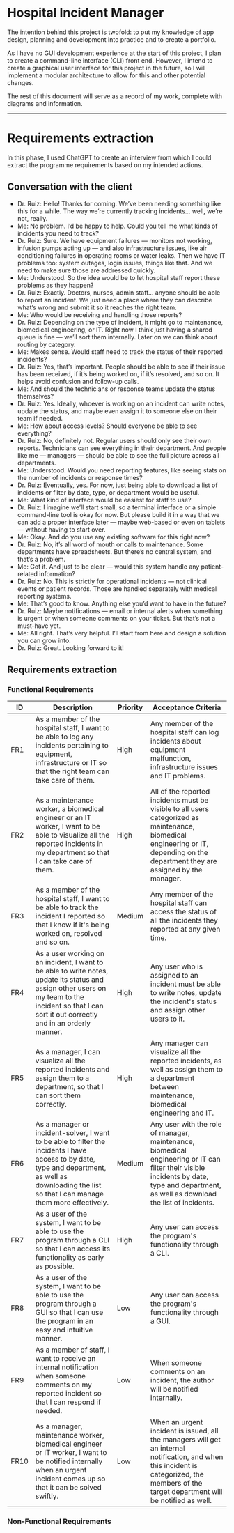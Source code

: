 # Hospital Incident Manager
The intention behind this project is twofold: to put my knowledge of app design, planning and development into practice and to create a portfolio.

As I have no GUI development experience at the start of this project, I plan to create a command-line interface (CLI) front end.
However, I intend to create a graphical user interface for this project in the future, so I will implement a modular architecture to allow for this and other potential changes.

The rest of this document will serve as a record of my work, complete with diagrams and information.

---
# Requirements extraction
In this phase, I used ChatGPT to create an interview from which I could extract the programme requirements based on my intended actions.
## Conversation with the client
- Dr. Ruiz: Hello! Thanks for coming. We’ve been needing something like this for a while. The way we’re currently tracking incidents… well, we’re not, really.
- Me: No problem. I’d be happy to help. Could you tell me what kinds of incidents you need to track?
- Dr. Ruiz: Sure. We have equipment failures — monitors not working, infusion pumps acting up — and also infrastructure issues, like air conditioning failures in operating rooms or water leaks. Then we have IT problems too: system outages, login issues, things like that. And we need to make sure those are addressed quickly.
- Me: Understood. So the idea would be to let hospital staff report these problems as they happen?
- Dr. Ruiz: Exactly. Doctors, nurses, admin staff… anyone should be able to report an incident. We just need a place where they can describe what’s wrong and submit it so it reaches the right team.
- Me: Who would be receiving and handling those reports?
- Dr. Ruiz: Depending on the type of incident, it might go to maintenance, biomedical engineering, or IT. Right now I think just having a shared queue is fine — we’ll sort them internally. Later on we can think about routing by category.
- Me: Makes sense. Would staff need to track the status of their reported incidents?
- Dr. Ruiz: Yes, that’s important. People should be able to see if their issue has been received, if it’s being worked on, if it’s resolved, and so on. It helps avoid confusion and follow-up calls.
- Me: And should the technicians or response teams update the status themselves?
- Dr. Ruiz: Yes. Ideally, whoever is working on an incident can write notes, update the status, and maybe even assign it to someone else on their team if needed.
- Me: How about access levels? Should everyone be able to see everything?
- Dr. Ruiz: No, definitely not. Regular users should only see their own reports. Technicians can see everything in their department. And people like me — managers — should be able to see the full picture across all departments.
- Me: Understood. Would you need reporting features, like seeing stats on the number of incidents or response times?
- Dr. Ruiz: Eventually, yes. For now, just being able to download a list of incidents or filter by date, type, or department would be useful.
- Me: What kind of interface would be easiest for staff to use?
- Dr. Ruiz: I imagine we’ll start small, so a terminal interface or a simple command-line tool is okay for now. But please build it in a way that we can add a proper interface later — maybe web-based or even on tablets — without having to start over.
- Me: Okay. And do you use any existing software for this right now?
- Dr. Ruiz: No, it’s all word of mouth or calls to maintenance. Some departments have spreadsheets. But there’s no central system, and that’s a problem.
- Me: Got it. And just to be clear — would this system handle any patient-related information?
- Dr. Ruiz: No. This is strictly for operational incidents — not clinical events or patient records. Those are handled separately with medical reporting systems.
- Me: That’s good to know. Anything else you’d want to have in the future?
- Dr. Ruiz: Maybe notifications — email or internal alerts when something is urgent or when someone comments on your ticket. But that’s not a must-have yet.
- Me: All right. That’s very helpful. I’ll start from here and design a solution you can grow into.
- Dr. Ruiz: Great. Looking forward to it!

## Requirements extraction
### Functional Requirements
| ID | Description | Priority | Acceptance Criteria |
|---|---|---|---|
| FR1 | As a member of the hospital staff, I want to be able to log any incidents pertaining to equipment, infrastructure or IT so that the right team can take care of them. | High | Any member of the hospital staff can log incidents about equipment malfunction, infrastructure issues and IT problems. |
| FR2 | As a maintenance worker, a biomedical engineer or an IT worker, I want to be able to visualize all the reported incidents in my department so that I can take care of them. | High | All of the reported incidents must be visible to all users categorized as maintenance, biomedical engineering or IT, depending on the department they are assigned by the manager. |
| FR3 | As a member of the hospital staff, I want to be able to track the incident I reported so that I know if it's being worked on, resolved and so on. | Medium | Any member of the hospital staff can access the status of all the incidents they reported at any given time. |
| FR4 | As a user working on an incident, I want to be able to write notes, update its status and assign other users on my team to the incident so that I can sort it out correctly and in an orderly manner. | High | Any user who is assigned to an incident must be able to write notes, update the incident's status and assign other users to it. |
| FR5 | As a manager, I can visualize all the reported incidents and assign them to a department, so that I can sort them correctly. | High | Any manager can visualize all the reported incidents, as well as assign them to a department between maintenance, biomedical engineering and IT. |
| FR6 | As a manager or incident-solver, I want to be able to filter the incidents I have access to by date, type and department, as well as downloading the list so that I can manage them more effectively. | Medium | Any user with the role of manager, maintenance, biomedical engineering or IT can filter their visible incidents by date, type and department, as well as download the list of incidents. |
| FR7 | As a user of the system, I want to be able to use the program through a CLI so that I can access its functionality as early as possible. | High | Any user can access the program's functionality through a CLI. |
| FR8 | As a user of the system, I want to be able to use the program through a GUI so that I can use the program in an easy and intuitive manner. | Low | Any user can access the program's functionality through a GUI. |
| FR9 | As a member of staff, I want to receive an internal notification when someone comments on my reported incident so that I can respond if needed. | Low | When someone comments on an incident, the author will be notified internally. |
| FR10 | As a manager, maintenance worker, biomedical engineer or IT worker, I want to be notified internally when an urgent incident comes up so that it can be solved swiftly. | Low | When an urgent incident is issued, all the managers will get an internal notification, and when this incident is categorized, the members of the target department will be notified as well. |
### Non-Functional Requirements